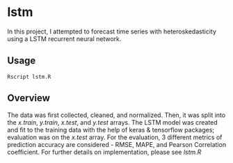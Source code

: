 # lstm

In this project, I attempted to forecast time series with heteroskedasticity using a LSTM recurrent neural network.

## Usage
```
Rscript lstm.R
```
## Overview
The data was first collected, cleaned, and normalized. Then, it was split into the *x.train*, *y.train*, *x.test*, and *y.test* arrays. 
The LSTM model was created and fit to the training data with the help of keras & tensorflow packages; evaluation was on the *x.test* array. 
For the evaluation, 3 different metrics of prediction accuracy are considered - RMSE, MAPE, and Pearson Correlation coefficient.
For further details on implementation, please see *lstm.R*


